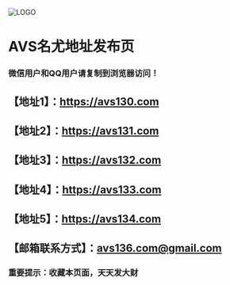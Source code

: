 ![LOGO](https://avs138.xyz/template/nyg19/picture/logo.png)
# AVS名尤地址发布页
### 微信用户和QQ用户请复制到浏览器访问！
## 【地址1】：https://avs130.com
## 【地址2】：https://avs131.com
## 【地址3】：https://avs132.com
## 【地址4】：https://avs133.com
## 【地址5】：https://avs134.com
## 【邮箱联系方式】：avs136.com@gmail.com
### 重要提示：收藏本页面，天天发大财

